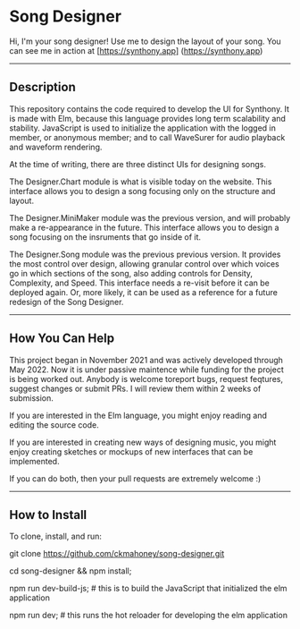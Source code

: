 # Song Designer

Hi, I'm your song designer! Use me to design the layout of your song. You can see me in action at [https://synthony.app] (https://synthony.app)


___ 


## Description

This repository contains the code required to develop the UI for Synthony. It is made with Elm, because this language provides long term scalability and stability. JavaScript is used to initialize the application with the logged in member, or anonymous member; and to call WaveSurer for audio playback and waveform rendering. 

At the time of writing, there are three distinct UIs for designing songs. 

The Designer.Chart module is what is visible today on the website. This interface allows you to design a song focusing only on the structure and layout.


The Designer.MiniMaker module was the previous version, and will probably make a re-appearance in the future. This interface allows you to design a song focusing on the insruments that go inside of it.

The Designer.Song module was the previous previous version. It provides the most control over design, allowing granular control over which voices go in which sections of the song, also adding controls for Density, Complexity, and Speed. This interface needs a re-visit before it can be deployed again. Or, more likely, it can be used as a reference for a future redesign of the Song Designer.

___


## How You Can Help

This project began in November 2021 and was actively developed through May 2022. Now it is under passive maintence while funding for the project is being worked out. Anybody is welcome toreport bugs, request feqtures, suggest changes or submit PRs. I will review them within 2 weeks of submission.

If you are interested in the Elm language, you might enjoy reading and editing the source code.

If you are interested in creating new ways of designing music, you might enjoy creating sketches or mockups of new interfaces that can be implemented.  

If you can do both, then your pull requests are extremely welcome :) 



___


## How to Install

To clone, install, and run:


git clone https://github.com/ckmahoney/song-designer.git

cd song-designer && npm install;

npm run dev-build-js; # this is to build the JavaScript that initialized the elm application 

npm run dev; # this runs the hot reloader for developing the elm application 
